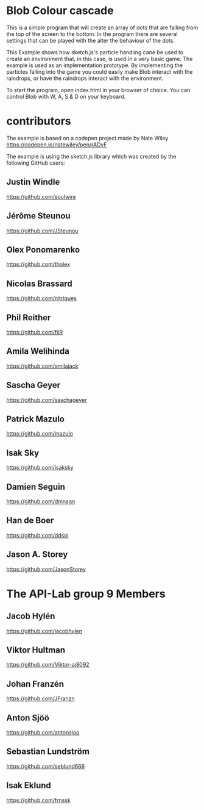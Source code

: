 # Blob Colour cascade

This is a simple program that will create an array of dots that are falling from the top of the screen to the bottom. In the program there are several settings that can be played with the alter the behaviour of the dots. 

This Example shows how sketch.js's particle handling cane be used to create an environment that, in this case, is used in a very basic game. 
The example is used as an implementation prototype. By implementing the particles falling into the game you could easily make Blob interact with the raindrops, or have the raindrops interact with the environment. 

To start the program, open index.html in your browser of choice. 
You can control Blob with W, A, S & D on your keyboard. 

# contributors
The example is based on a codepen project made by Nate Wiley
https://codepen.io/natewiley/pen/rADvF

The example is using the sketch.js library which was created by the following GitHub users:
## Justin Windle
https://github.com/soulwire

## Jérôme Steunou
https://github.com/JSteunou

## Olex Ponomarenko
https://github.com/tholex

## Nicolas Brassard
https://github.com/nitriques

## Phil Reither
https://github.com/filR

## Amila Welihinda
https://github.com/amilajack

## Sascha Geyer
https://github.com/saschageyer 

## Patrick Mazulo
https://github.com/mazulo

## Isak Sky
https://github.com/isaksky

## Damien Seguin
https://github.com/dmnsgn

## Han de Boer
https://github.com/ddsol

## Jason A. Storey
https://github.com/JasonStorey

# The API-Lab group 9 Members

## Jacob Hylén
https://github.com/jacobhylen

## Viktor Hultman
https://github.com/Viktor-aj8092

## Johan Franzén
https://github.com/JFranzn

## Anton Sjöö
https://github.com/antonsjoo

## Sebastian Lundström
https://github.com/seblund666 

## Isak Eklund
https://github.com/frnssk 